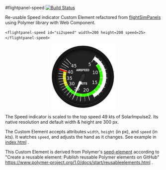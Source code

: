 #flightpanel-speed [![Build Status](https://travis-ci.org/hb9cwp/flightpanel-test.svg?branch=master)](https://travis-ci.org/hb9cwp/flightpanel-test)

Re-usable Speed indicator Custom Element refactored from
[flightSimPanels](https://github.com/dmolin/flightSimPanels)
using Polymer library with Web Component.

`<flightpanel-speed id="si2speed" width=200 height=200 speed=25></flightpanel-speed>`

<p align="center">
  <img src="./speedIndicator.png" alt="Speed Indicator 200 x 200 px"/>
</p>

The Speed indicator is scaled to the top speed 49 kts of SolarImpulse2.
Its native resolution and default width & height are 300 px.

The Custom Element accepts attributes `width`, `height` (in px), and `speed` (in kts).
It watches `speed`, and adjusts the hand as it changes.
See example in [index.html](index.html) .

This Custom Element is derived from Polymer's
[seed-element](https://github.com/PolymerLabs/seed-element)
according to
"Create a reusable element: Publish reusable Polymer elements on GitHub"
https://www.polymer-project.org/1.0/docs/start/reusableelements.html .
